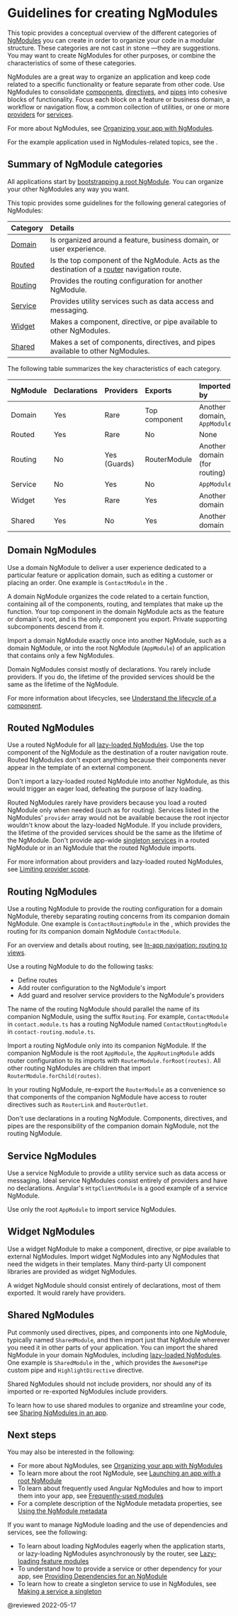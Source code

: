# Guidelines for creating NgModules

This topic provides a conceptual overview of the different categories of [NgModules](guide/glossary#ngmodule "Definition of NgModule") you can create in order to organize your code in a modular structure.
These categories are not cast in stone &mdash;they are suggestions.
You may want to create NgModules for other purposes, or combine the characteristics of some of these categories.

NgModules are a great way to organize an application and keep code related to a specific functionality or feature separate from other code.
Use NgModules to consolidate [components](guide/glossary#component "Definition of component"), [directives](guide/glossary#directive "Definition of directive"), and [pipes](guide/glossary#pipe "Definition of pipe") into cohesive blocks of functionality.
Focus each block on a feature or business domain, a workflow or navigation flow, a common collection of utilities, or one or more [providers](guide/glossary#provider "Definition of provider") for [services](guide/glossary#service "Definition of service").

For more about NgModules, see [Organizing your app with NgModules](guide/ngmodules "Organizing your app with NgModules").

<div class="alert is-helpful">

For the example application used in NgModules-related topics, see the <live-example name="ngmodules"></live-example>.

</div>

## Summary of NgModule categories

All applications start by [bootstrapping a root NgModule](guide/bootstrapping "Launching an app with a root NgModule").
You can organize your other NgModules any way you want.

This topic provides some guidelines for the following general categories of NgModules:

| Category            | Details |
|:---                 |:---     |
| [Domain](#domain)   | Is organized around a feature, business domain, or user experience.                                                                         |
| [Routed](#routed)   | Is the top component of the NgModule. Acts as the destination of a [router](guide/glossary#router "Definition of router") navigation route. |
| [Routing](#routing) | Provides the routing configuration for another NgModule.                                                                                    |
| [Service](#service) | Provides utility services such as data access and messaging.                                                                                |
| [Widget](#widget)   | Makes a component, directive, or pipe available to other NgModules.                                                                         |
| [Shared](#shared)   | Makes a set of components, directives, and pipes available to other NgModules.                                                              |

The following table summarizes the key characteristics of each category.

| NgModule | Declarations | Providers      | Exports       | Imported by |
|:---      |:---          |:---            |:---           |:---         |
| Domain   | Yes          | Rare           | Top component | Another domain, `AppModule`    |
| Routed   | Yes          | Rare           | No            | None                           |
| Routing  | No           | Yes \(Guards\) | RouterModule  | Another domain \(for routing\) |
| Service  | No           | Yes            | No            | `AppModule`                    |
| Widget   | Yes          | Rare           | Yes           | Another domain                 |
| Shared   | Yes          | No             | Yes           | Another domain                 |

<a id="domain"></a>

## Domain NgModules

Use a domain NgModule to deliver a user experience dedicated to a particular feature or application domain, such as editing a customer or placing an order.
One example is `ContactModule` in the <live-example name="ngmodules"></live-example>.

A domain NgModule organizes the code related to a certain function, containing all of the components, routing, and templates that make up the function.
Your top component in the domain NgModule acts as the feature or domain's root, and is the only component you export.
Private supporting subcomponents descend from it.

Import a domain NgModule exactly once into another NgModule, such as a domain NgModule, or into the root NgModule \(`AppModule`\) of an application that contains only a few NgModules.

Domain NgModules consist mostly of declarations.
You rarely include providers.
If you do, the lifetime of the provided services should be the same as the lifetime of the NgModule.

<div class="alert is-helpful">

For more information about lifecycles, see [Understand the lifecycle of a component][AioGuideComponentLifecycle].

</div>

<a id="routed"></a>

## Routed NgModules

Use a routed NgModule for all [lazy-loaded NgModules](guide/lazy-loading-ngmodules "Lazy-loading an NgModule").
Use the top component of the NgModule as the destination of a router navigation route.
Routed NgModules don't export anything because their components never appear in the template of an external component.

Don't import a lazy-loaded routed NgModule into another NgModule, as this would trigger an eager load, defeating the purpose of lazy loading.

Routed NgModules rarely have providers because you load a routed NgModule only when needed \(such as for routing\).
Services listed in the NgModules' `provider` array would not be available because the root injector wouldn't know about the lazy-loaded NgModule.
If you include providers, the lifetime of the provided services should be the same as the lifetime of the NgModule.
Don't provide app-wide [singleton services](guide/singleton-services) in a routed NgModule or in an NgModule that the routed NgModule imports.

<div class="alert is-helpful">

For more information about providers and lazy-loaded routed NgModules, see [Limiting provider scope](guide/providers#limiting-provider-scope-by-lazy-loading-modules "Providing dependencies: Limiting provider scope").

</div>

<a id="routing"></a>

## Routing NgModules

Use a routing NgModule to provide the routing configuration for a domain NgModule, thereby separating routing concerns from its companion domain NgModule.
One example is `ContactRoutingModule` in the <live-example name="ngmodules"></live-example>, which provides the routing for its companion domain NgModule `ContactModule`.

<div class="alert is-helpful">

For an overview and details about routing, see [In-app navigation: routing to views](guide/router "In-app navigation: routing to views").

</div>

Use a routing NgModule to do the following tasks:

*   Define routes
*   Add router configuration to the NgModule's import
*   Add guard and resolver service providers to the NgModule's providers

The name of the routing NgModule should parallel the name of its companion NgModule, using the suffix `Routing`.
For example, `ContactModule` in `contact.module.ts` has a routing NgModule named `ContactRoutingModule` in `contact-routing.module.ts`.

Import a routing NgModule only into its companion NgModule.
If the companion NgModule is the root `AppModule`, the `AppRoutingModule` adds router configuration to its imports with `RouterModule.forRoot(routes)`.
All other routing NgModules are children that import `RouterModule.forChild(routes)`.

In your routing NgModule, re-export the `RouterModule` as a convenience so that components of the companion NgModule have access to router directives such as `RouterLink` and `RouterOutlet`.

Don't use declarations in a routing NgModule.
Components, directives, and pipes are the responsibility of the companion domain NgModule, not the routing NgModule.

<a id="service"></a>

## Service NgModules

Use a service NgModule to provide a utility service such as data access or messaging.
Ideal service NgModules consist entirely of providers and have no declarations.
Angular's `HttpClientModule` is a good example of a service NgModule.

Use only the root `AppModule` to import service NgModules.

<a id="widget"></a>

## Widget NgModules

Use a widget NgModule to make a component, directive, or pipe available to external NgModules.
Import widget NgModules into any NgModules that need the widgets in their templates.
Many third-party UI component libraries are provided as widget NgModules.

A widget NgModule should consist entirely of declarations, most of them exported.
It would rarely have providers.

<a id="shared"></a>

## Shared NgModules

Put commonly used directives, pipes, and components into one NgModule, typically named `SharedModule`, and then import just that NgModule wherever you need it in other parts of your application.
You can import the shared NgModule in your domain NgModules, including [lazy-loaded NgModules](guide/lazy-loading-ngmodules "Lazy-loading an NgModule").
One example is `SharedModule` in the <live-example name="ngmodules"></live-example>, which provides the `AwesomePipe` custom pipe and `HighlightDirective` directive.

Shared NgModules should not include providers, nor should any of its imported or re-exported NgModules include providers.

To learn how to use shared modules to organize and streamline your code, see [Sharing NgModules in an app](guide/sharing-ngmodules "Sharing NgModules in an app").

## Next steps

You may also be interested in the following:

*   For more about NgModules, see [Organizing your app with NgModules](guide/ngmodules "Organizing your app with NgModules")
*   To learn more about the root NgModule, see [Launching an app with a root NgModule](guide/bootstrapping "Launching an app with a root NgModule")
*   To learn about frequently used Angular NgModules and how to import them into your app, see [Frequently-used modules](guide/frequent-ngmodules "Frequently-used modules")
*   For a complete description of the NgModule metadata properties, see [Using the NgModule metadata](guide/ngmodule-api "Using the NgModule metadata")

If you want to manage NgModule loading and the use of dependencies and services, see the following:

*   To learn about loading NgModules eagerly when the application starts, or lazy-loading NgModules asynchronously by the router, see [Lazy-loading feature modules](guide/lazy-loading-ngmodules)
*   To understand how to provide a service or other dependency for your app, see [Providing Dependencies for an NgModule](guide/providers "Providing Dependencies for an NgModule")
*   To learn how to create a singleton service to use in NgModules, see [Making a service a singleton](guide/singleton-services "Making a service a singleton")

<!-- links -->

[AioGuideComponentLifecycle]: guide/component/component-lifecycle "Understand the lifecycle of a component | Angular"

<!-- external links -->

<!-- end links -->

@reviewed 2022-05-17
